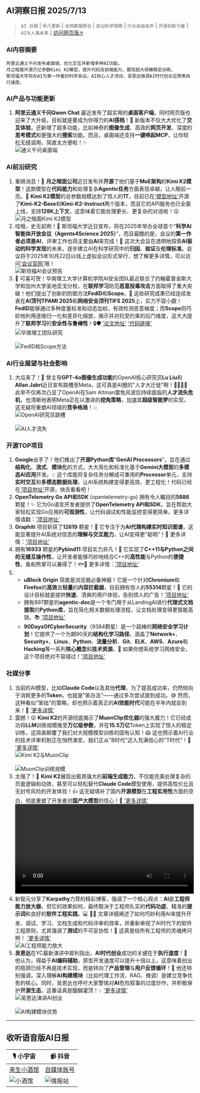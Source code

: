 ## AI洞察日报 2025/7/13

>  `AI 日报` | `早八更新` | `全网数据聚合` | `前沿科学探索` | `行业自由发声` | `开源创新力量` | `AI与人类未来` | [访问网页版↗️](https://ai.hubtoday.app/)



### **AI内容摘要**

```
阿里云通义千问发布桌面端，优化交互并新增多种AI功能。
月之暗面开源万亿参数Kimi K2模型，提升代码及前端能力，展现超大规模稳定训练。
斯坦福大学将办AI为第一作者的科学会议。AI核心人才流动，吴恩达强调AI时代创业应聚焦执行速度。
```



### **AI产品与功能更新**

1.  **阿里云通义千问Qwen Chat** 最近发布了超实用的**桌面客户端**，同时网页版也迎来了大升级，目标就是要成为你得力的**AI搭档**！🥳 新版本不仅大大优化了**交互体验**，还新增了超多功能，比如神奇的**图像生成**、高效的**网页开发**、深度的**思考模式**和更强大的**搜索**功能。而且，桌面端还支持**一键唤起MCP**，让你轻松无缝调用，简直太方便啦！✨
    <br/> ![通义千问桌面端](https://upload.chinaz.com/2025/0712/6388791136557158403606244.png) <br/>

### **AI前沿研究**

1.  重磅消息！🚀 **月之暗面公司**近日发布并**开源**了他们基于**MoE架构**的**Kimi K2模型**！这款模型在**代码能力**和处理复杂**Agentic任务**方面表现卓越，让人眼前一亮。👏 **Kimi K2模型**的总参数规模达到了惊人的**1T**，目前已在['模型地址'](https://huggingface.co/collections/kimi-k2)开源了**Kimi-K2-Base**和**Kimi-K2-Instruct**两个版本，而且它的API服务也已全面上线，支持**128K上下文**，这意味着它能处理更长、更复杂的对话啦！😮
    <br/> ![月之暗面Kimi K2模型](https://upload.chinaz.com/2025/0712/6388791075566689798868156.png) <br/>
2.  哇哦，史无前例！🤯 斯坦福大学近日宣布，将在2025年举办全球首个"**科学AI智能体开放会议（Agents4Science 2025）**”，而且最酷的是，会议的**第一作者必须是AI**，评审工作也将主要由**AI**来完成！🤖 这次大会旨在透明地探索**AI驱动的科学发现**的未来，逐步建立AI在科学研究中的**归因**、**验证**及**伦理标准**。会议将于2025年10月22日以线上虚拟会议形式举行，想了解更多详情，可以访问['会议官网'](https://agents4science.stanford.edu)哦！
    <br/> ![斯坦福AI会议预告](https://image.jiqizhixin.com/uploads/editor/b6366038-6646-4d24-a4df-f4466e447ee3/640.png) <br/>
3.  🎉 可喜可贺！华南理工大学计算机学院AI安全团队最近联合了约翰霍普金斯大学和加州大学圣地亚戈分校，在**联邦学习**防范**恶意投毒攻击**方面取得了重大突破！他们提出了创新的防御方法**FedID**和**Scope**。👏 这些研究成果已经连续发表在**AI顶刊TPAMI 2025**和**网络安全顶刊TIFS 2025**上，实力不容小觑！**FedID**能够通过多种度量标准和动态加权，有效检测恶意梯度；而**Scope**则巧妙地利用逐维归一化和差异化缩放，揭示并对抗受约束的后门维度，这大大提升了**联邦学习**的**安全性与鲁棒性**！🔒🛡️
    ['论文地址'](https://ieeexplore.ieee.org/document/11045524) ['代码链接'](https://github.com/siquanhuang/Multi-metrics_against_backdoors_in_FL)
    <br/> ![华南理工团队研究](https://wechat2rss.xlab.app/img-proxy/?k=4fa4297a&u=https%3A%2F%2Fmmbiz.qpic.cn%2Fsz_mmbiz_jpg%2FUicQ7HgWiaUb3Y0f4utM268BbibA3VM4WrjFYGggiccRfVort4C1M4nqtVGFQ6s0Z9wktr5JghCRibpYiaQgwJ3FYRA%2F0%3Fwx_fmt%3Djpeg) <br/>
    <br/> ![FedID和Scope方法](https://wechat2rss.xlab.app/img-proxy/?k=a88880fa&u=https%3A%2F%2Fmmbiz.qpic.cn%2Fsz_mmbiz_jpg%2FUicQ7HgWiaUb3Y0f4utM268BbibA3VM4WrjQo3RVeBI799tUxetXichQUhRNsEUah22UnQ1BmyLKGWibddynaB3nU0w%2F640%3Fwx_fmt%3Djpeg%26from%3Dappmsg) <br/>

### **AI行业展望与社会影响**

1.  大瓜来了！🍉 曾主导**GPT-4o图像生成功能**的OpenAI核心研究员**Lu Liu**和**Allan Jabri**近日宣布跳槽至Meta，这可真是AI圈的"人才大迁徙”啊！🚶‍♀️🚶‍♂️ 此举不仅再次凸显了OpenAI在Sam Altman罢免风波后持续面临的**人才流失危机**，也清晰地表明Meta正在以激进的**挖角策略**，加速其**超级智能梦**的实现，这无疑将重塑AI领域的**竞争格局**！💥
    <br/> ![OpenAI研究员跳槽](https://wechat2rss.xlab.app/img-proxy/?k=d3e823c5&u=https%3A%2F%2Fmmbiz.qpic.cn%2Fsz_mmbiz_jpg%2FUicQ7HgWiaUb1rrJGwkMt6YUtPxrJWyFmnibMrR5Hp38zIGrQ5T3JJYXmYMEZDvH831Q86vJ3ym65Vkh5HxSMOiaXQ%2F0%3Fwx_fmt%3Djpeg) <br/>
    <br/> ![AI人才流失](https://wechat2rss.xlab.app/img-proxy/?k=d4c9a727&u=https%3A%2F%2Fmmbiz.qpic.cn%2Fsz_mmbiz_png%2FUicQ7HgWiaUb1rrJGwkMt6YUtPxrJWyFmnWibzWicKpPnGSm7thvlBVSNsYzDrpia3ZDEQkxBAj5DVjUFQfhG3liae3g%2F640%3Fwx_fmt%3Dpng%26from%3Dappmsg) <br/>

### **开源TOP项目**

1.  **Google**出手了！他们推出了**开源Python库**"**GenAI Processors**”，旨在通过**结构化**、**流式**、**模块化**的方式，大大简化和标准化基于**Gemini大模型**的**多模态AI应用**开发。💡 这个库能将复杂任务分解成可重用的**Processor**单元，支持**实时交互**和**多模态数据处理**，让AI系统构建变得更高效、更工程化！代码已经在['项目地址'](https://github.com/google/generative-ai-processors)开源，快去看看吧！
2.  **OpenTelemetry Go API和SDK** (opentelemetry-go) 拥有令人瞩目的**5886** 颗星！✨ 它为Go语言开发者提供了**OpenTelemetry API和SDK**，旨在帮助大家轻松实现Go应用的**可观测性**，让代码调试和性能监控变得更简单。更多详情请戳：['项目地址'](https://github.com/open-telemetry/opentelemetry-go)
3.  **Graphiti** 项目斩获了**12619** 颗星！🌟 它专注于为**AI代理构建实时知识图谱**，这能显著提升AI系统对信息的**理解与交互能力**，让AI变得更"聪明”！🤖 更多详情：['项目地址'](https://github.com/getzep/graphiti)
4.  拥有**16933** 颗星的**Pybind11** 项目实力非凡！💫 它实现了**C++11与Python之间的无缝互操作性**，让开发者能够巧妙地结合C++的**高性能**与Python的**便捷性**，鱼和熊掌可以兼得了！🐟🐻 更多详情：['项目地址'](https://github.com/pybind/pybind11)
5.  *   **uBlock Origin** 简直是浏览器必备神器！它是一个针对**Chromium**和**Firefox**的**高效**且**轻量**的**内容拦截器**，目前拥有惊人的**55314**颗星！🌟 它的设计目标就是提供**快速**、清爽的用户体验，告别烦人的广告！['项目地址'](https://github.com/gorhill/uBlock)
    *   拥有897颗星的**agentic-doc**是一个专门用于从LandingAI进行**代理式文档提取**的**Python库**，旨在简化相关数据处理流程，让文档处理变得更智能高效。📚 ['项目地址'](https://github.com/landing-ai/agentic-doc)
    *   **90DaysOfCyberSecurity**（9384颗星）是一个超棒的**网络安全学习计划**！它提供了一个为期90天的**结构化学习路径**，涵盖了**Network+**、**Security+**、**Linux**、**Python**、**流量分析**、**Git**、**ELK**、**AWS**、**Azure**和**Hacking**等一系列**核心概念**和**技术资源**。🔐 如果你想系统学习网络安全，这个项目绝对不容错过！['项目地址'](https://github.com/farhanashrafdev/90DaysOfCyberSecurity)

### **社媒分享**

1.  当前的AI模型，比如**Claude Code**以及其他**代理**，为了提高成功率，仍然倾向于消耗更多的**Token**，也就是"笨办法”——通过多次尝试直到成功。😅 然而，这种看似"笨拙”的策略，却也预示着真正的**AI效能时代**可能在半年内就会到来！🤯 ['更多详情'](https://x.com/Yangyixxxx/status/1944029058171314602)
2.  震撼！😲 **Kimi K2**的开源彻底揭示了**MuonClip优化器**的强大魔力！它已经成功将**LLM**训练规模推至**万亿级参数**，并在**15.5万亿**Token上实现了惊人的稳定训练，这简直颠覆了我们对大规模模型训练的固有认知！😱 这也预示着AI行业的技术评审机制正在悄然演变，我们正从"B时代”迈入充满信心的"T时代”！🚀
    ['更多详情'](https://x.com/op7418/status/1943993841402753123)
    <br/> ![Kimi K2与MuonClip](https://pbs.twimg.com/media/Gvpz_0KbsAARxJk?format=jpg&name=orig) <br/>
    <br/> ![MuonClip训练规模](https://pbs.twimg.com/media/Gvl54VRX0AAEvL5?format=jpg&name=orig) <br/>
3.  太强了！🤯 **Kimi K2**展现出极其强大的**前端生成能力**，不仅能完美处理复杂的页面逻辑和动效，甚至可以轻松替代**Claude Code**模型使用，提供高性价比且无封号风险的开发体验！👍 这无疑填补了国内**开源模型**在**工程实用性**方面的空白，彻底重塑了开发者对**国产大模型**的信心！💪
    ['更多详情'](https://m.okjike.com/originalPosts/687203b9e81ba2a179da0925)
    <video src="https://videocdnv2.ruguoapp.com/liDjZJQlkcguGgebtiL9fxuGqA5J.mp4?sign=bec722a1bf677420fa9b79b737e7c3f2&t=6872739b" controls="controls" width="100%"></video>
4.  新智元分享了**Karpathy**力荐的精彩博客，强调了一个核心观点：**AI**是**工程师能力放大器**，但它的效果如何，最终取决于工程师扎实的**代码功底**、精准的**提示词**和良好的**软件工程实践**。💻 👨‍💻 文章详细阐述了如何巧妙利用AI来提升开发、调试、学习、文档生成和代码评审的效率，并重新审视了AI时代下的软件工程原则，尤其强调了**测试**的不可妥协性！🤔 这真是给所有工程师的灵魂拷问啊！
    ['更多详情'](https://x.com/hongming731/status/1943857272964493417)
    <br/> ![AI工程师能力放大](https://pbs.twimg.com/media/Gvn32tCbsAMu9Rz?format=jpg&name=orig) <br/>
5.  **吴恩达**在YC最新演讲中犀利指出，**AI时代创业**成功的关键在于**执行速度**！🚀 他认为，得益于**AI编码辅助**，原型开发速度可以提升十倍以上，这意味着创业的瓶颈已经不再是技术实现，而是转向了**产品管理**与**用户反馈循环**！🔄 他还特别强调，深入理解**AI构建模块**（比如代理工作流、RAG、微调）是建立竞争优势的核心。同时，吴恩达也呼吁大家警惕对**AI**危险叙事的过度炒作，并积极保护**开源生态**，这番话真是醍醐灌顶！💡
    ['更多详情'](https://x.com/hongming731/status/1943856893124129024)
    <br/> ![吴恩达演讲AI创业](https://pbs.twimg.com/media/Gvn3YuObsAIaTDX?format=jpg&name=orig) <br/>
    <br/> ![AI构建模块优势](https://pbs.twimg.com/media/Gvn3Zz7bsAIZXu2?format=jpg&name=orig) <br/>

---

## **收听语音版AI日报**

| 🎙️ **小宇宙** | 📹 **抖音** |
| --- | --- |
| [来生小酒馆](https://www.xiaoyuzhoufm.com/podcast/683c62b7c1ca9cf575a5030e)  |   [自媒体账号](https://www.douyin.com/user/MS4wLjABAAAAwpwqPQlu38sO38VyWgw9ZjDEnN4bMR5j8x111UxpseHR9DpB6-CveI5KRXOWuFwG)| 
| ![小酒馆](https://cdn.jsdmirror.com/gh/justlovemaki/imagehub@main/logo/f959f7984e9163fc50d3941d79a7f262.md.png) | ![情报站](https://cdn.jsdmirror.com/gh/justlovemaki/imagehub@main/logo/7fc30805eeb831e1e2baa3a240683ca3.md.png) |

    

